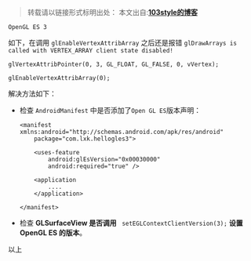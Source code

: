 >转载请以链接形式标明出处： 
本文出自:[**103style的博客**](http://blog.csdn.net/lxk_1993) 



`OpenGL ES 3`

如下，在调用 `glEnableVertexAttribArray` 之后还是报错 `glDrawArrays is called with VERTEX_ARRAY client state disabled!`
```
glVertexAttribPointer(0, 3, GL_FLOAT, GL_FALSE, 0, vVertex);

glEnableVertexAttribArray(0);
```

解决方法如下：

* 检查 `AndroidManifest` 中是否添加了`Open GL ES`版本声明：
    ```
    <manifest xmlns:android="http://schemas.android.com/apk/res/android"
        package="com.lxk.hellogles3">
    
        <uses-feature
            android:glEsVersion="0x00030000"
            android:required="true" />
    
        <application
            ....
        </application>
    
    </manifest>
    ```

*  检查 **GLSurfaceView 是否调用**  ` setEGLContextClientVersion(3);` **设置 OpenGL ES 的版本**。

以上

